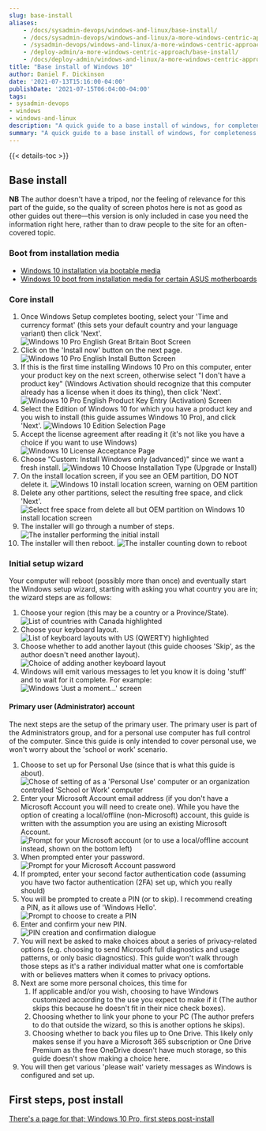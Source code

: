 ```yaml
---
slug: base-install
aliases:
    - /docs/sysadmin-devops/windows-and-linux/base-install/
    - /docs/sysadmin-devops/windows-and-linux/a-more-windows-centric-approach/base-install/
    - /sysadmin-devops/windows-and-linux/a-more-windows-centric-approach/base-install/
    - /deploy-admin/a-more-windows-centric-approach/base-install/
    - /docs/deploy-admin/windows-and-linux/a-more-windows-centric-approach/base-install/
title: "Base install of Windows 10"
author: Daniel F. Dickinson
date: '2021-07-13T15:16:00-04:00'
publishDate: '2021-07-15T06:04:00-04:00'
tags:
- sysadmin-devops
- windows
- windows-and-linux
description: "A quick guide to a base install of windows, for completeness."
summary: "A quick guide to a base install of windows, for completeness."
---
```


{{< details-toc >}}

## Base install

**NB** The author doesn't have a tripod, nor the feeling of relevance for this part of the guide, so the quality of screen photos here is not as good as other guides out there—this version is only included in case you need the information right here, rather than to draw people to the site for an often-covered topic.

### Boot from installation media

* [Windows 10 installation via bootable media](https://www.mychoicesoftware.com/pages/support-windows-10-installation-via-bootable-media)
* [Windows 10 boot from installation media for certain ASUS motherboards](https://www.asus.com/support/FAQ/1039507)

### Core install

1. Once Windows Setup completes booting, select your 'Time and currency format' (this sets your default country and your language variant) then click 'Next'.
   ![Windows 10 Pro English Great Britain Boot Screen](/assets/images/windows-10-install/win10pro-en-gb-boot-screen.png)
2. Click on the 'Install now' button on the next page.
   ![Windows 10 Pro English Install Button Screen](/assets/images/windows-10-install/win10pro-install-button.png)
3. If this is the first time installing Windows 10 Pro on this computer, enter your product key on the next screen, otherwise select "I don't have a product key" (Windows Activation should recognize that this computer already has a license when it does its thing), then click 'Next'.
   ![Windows 10 Pro English Product Key Entry (Activation) Screen](/assets/images/windows-10-install/win10pro-install-product-key-page.png)
4. Select the Edition of Windows 10 for which you have a product key and you wish to install (this guide assumes Windows 10 Pro), and click 'Next'.
   ![Windows 10 Edition Selection Page](/assets/images/windows-10-install/windows-edition-selection-screen.png)
5. Accept the license agreement after reading it (it's not like you have a choice if you want to use Windows)
   ![Windows 10 License Acceptance Page](/assets/images/windows-10-install/win10pro-license-agreement.png)
6. Choose "Custom: Install Windows only (advanced)" since we want a fresh install.
   ![Windows 10 Choose Installation Type (Upgrade or Install)](/assets/images/windows-10-install/win10pro-choose-install-not-upgrade.png)
7. On the install location screen, if you see an OEM partition, DO NOT delete it.
   ![Windows 10 install location screen, warning on OEM partition](/assets/images/windows-10-install/win10pro-hdd-pre-leave-oem-partition.png)
8. Delete any other partitions, select the resulting free space, and click 'Next'.
   ![Select free space from delete all but OEM partition on Windows 10 install location screen](/assets/images/windows-10-install/win10pro-install-location-page-delete-all-but-oem.png)
9. The installer will go through a number of steps.
   ![The installer performing the initial install](/assets/images/windows-10-install/win10pro-install-progress-screen.png)
10. The installer will then reboot.
   ![The installer counting down to reboot](/assets/images/windows-10-install/win10pro-install-countdown-to-reboot.png)

### Initial setup wizard

Your computer will reboot (possibly more than once) and eventually start the Windows setup wizard, starting with asking you what country you are in; the wizard steps are as follows:

1. Choose your region (this may be a country or a Province/State).
   ![List of countries with Canada highlighted](/assets/images/windows-10-install/win10pro-setup-wizard-01-country.png)
2. Choose your keyboard layout.
   ![List of keyboard layouts with US (QWERTY) highlighted](/assets/images/windows-10-install/win10pro-setup-wizard-02-keyboard.png)
3. Choose whether to add another layout (this guide chooses 'Skip', as the author doesn't need another layout).
   ![Choice of adding another keyboard layout](/assets/images/windows-10-install/win10pro-setup-wizard-03-another-keyboard-layout.png)
4. Windows will emit various messages to let you know it is doing 'stuff' and to wait for it complete. For example:
   ![Windows 'Just a moment...' screen](/assets/images/windows-10-install/win10pro-setup-wizard-04-please-wait.png)

#### Primary user (Administrator) account

The next steps are the setup of the primary user. The primary user is part of the Administrators group, and for a personal use computer has full control of the computer. Since this guide is only intended to cover personal use, we won't worry about the 'school or work' scenario.

1. Choose to set up for Personal Use (since that is what this guide is about).
   ![Chose of setting of as a 'Personal Use' computer or an organization controlled 'School or Work' computer](/assets/images/windows-10-install/win10pro-setup-wizard-05-choose-personal-use.png)
2. Enter your Microsoft Account email address (if you don't have a Microsoft Account you will need to create one). While you have the option of creating a local/offline (non-Microsoft) account, this guide is written with the assumption you are using an existing Microsoft Account.
   ![Prompt for your Microsoft account (or to use a local/offline account instead, shown on the bottom left)](/assets/images/windows-10-install/win10pro-setup-wizard-06-enter-your-microsoft-account-email-address.png)
3. When prompted enter your password.
   ![Prompt for your Microsoft Account password](/assets/images/windows-10-install/win10pro-setup-wizard-07-enter-your-password.png)
4. If prompted, enter your second factor authentication code (assuming you have two factor authentication (2FA) set up, which you really should)
5. You will be prompted to create a PIN (or to skip). I recommend creating a PIN, as it allows use of 'Windows Hello'.
   ![Prompt to choose to create a PIN](/assets/images/windows-10-install/win10pro-setup-wizard-08-prompt-to-create-a-pin.png)
6. Enter and confirm your new PIN.
   ![PIN creation and confirmation dialogue](/assets/images/windows-10-install/win10pro-setup-wizard-09-pin-creation-dialogue.png)
7. You will next be asked to make choices about a series of privacy-related options (e.g. choosing to send Microsoft full diagnostics and usage patterns, or only basic diagnostics). This guide won't walk through those steps as it's a rather individual matter what one is comfortable with or believes matters when it comes to privacy options.
8. Next are some more personal choices, this time for
   1. If applicable and/or you wish, choosing to have Windows customized according to the use you expect to make if it (The author skips this because he doesn't fit in their nice check boxes).
   2. Choosing whether to link your phone to your PC (The author prefers to do that outside the wizard, so this is another options he skips).
   3. Choosing whether to back you files up to One Drive.  This likely only makes sense if you have a Microsoft 365 subscription or One Drive Premium as the free OneDrive doesn't have much storage, so this guide doesn't show making a choice here.
9. You will then get various 'please wait' variety messages as Windows is configured and set up.

## First steps, post install

[There's a page for that; Windows 10 Pro, first steps post-install](first-steps-post-install.md)
